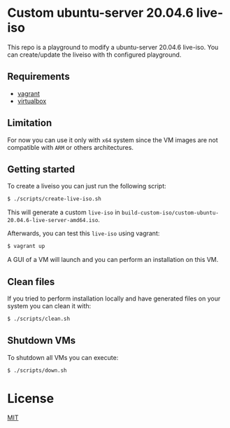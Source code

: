 # Custom ubuntu-server 20.04.6 live-iso

This repo is a playground to modify a ubuntu-server 20.04.6 live-iso. You can
create/update the liveiso with th configured playground.

## Requirements

- [vagrant](https://www.vagrantup.com/)
- [virtualbox](https://www.virtualbox.org/)

## Limitation

For now you can use it only with `x64` system since the VM images are not compatible
with `ARM` or others architectures.

## Getting started

To create a liveiso you can just run the following script:

```bash
$ ./scripts/create-live-iso.sh
```

This will generate a custom `live-iso` in 
`build-custom-iso/custom-ubuntu-20.04.6-live-server-amd64.iso`.

Afterwards, you can test this `live-iso` using vagrant:

```bash
$ vagrant up
```

A GUI of a VM will launch and you can perform an installation on this VM.

## Clean files

If you tried to perform installation locally and have generated files on your
system you can clean it with:

```bash
$ ./scripts/clean.sh
```

## Shutdown VMs

To shutdown all VMs you can execute:

```bash
$ ./scripts/down.sh
```

# License

[MIT](./LICENSE)
